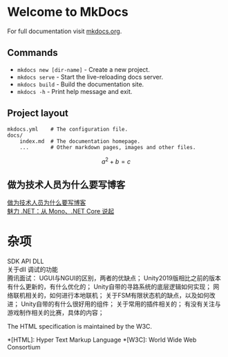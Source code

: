 # Welcome to MkDocs

For full documentation visit [mkdocs.org](https://www.mkdocs.org).

## Commands

* `mkdocs new [dir-name]` - Create a new project.
* `mkdocs serve` - Start the live-reloading docs server.
* `mkdocs build` - Build the documentation site.
* `mkdocs -h` - Print help message and exit.

## Project layout

    mkdocs.yml    # The configuration file.
    docs/
        index.md  # The documentation homepage.
        ...       # Other markdown pages, images and other files.

$$
  a^2+b=c
$$

## 做为技术人员为什么要写博客
[做为技术人员为什么要写博客](https://www.cnblogs.com/zery/p/3343893.html)  
[魅力 .NET：从 Mono、.NET Core 说起 ](https://www.cnblogs.com/xishuai/p/mono-dotnetcore.html)
# 杂项
SDK API DLL  
关于dll 调试的功能  
腾讯面试：
UGUI与NGUI的区别，两者的优缺点；
Unity2019版相比之前的版本有什么更新的，有什么优化的；
Unity自带的寻路系统的底层逻辑如何实现；
网络联机相关的，如何进行本地联机；
关于FSM有限状态机的缺点，以及如何改进；
Unity自带的有什么很好用的组件；
关于常用的插件相关的；
有没有关注与游戏制作相关的比赛，具体的内容； 


The HTML specification is maintained by the W3C.

*[HTML]: Hyper Text Markup Language
*[W3C]: World Wide Web Consortium